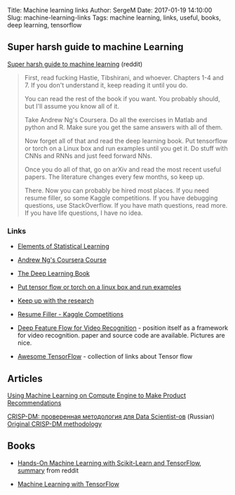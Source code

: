 Title: Machine learning links
Author: SergeM
Date: 2017-01-19 14:10:00
Slug: machine-learning-links
Tags: machine learning, links, useful, books, deep learning, tensorflow



## Super harsh guide to machine Learning
[Super harsh guide to machine learning](https://www.reddit.com/r/MachineLearning/comments/5z8110/d_a_super_harsh_guide_to_machine_learning/) (reddit)

> First, read fucking Hastie, Tibshirani, and whoever. Chapters 1-4 and 7. If you don't understand it, keep reading it until you do.
>
> You can read the rest of the book if you want. You probably should, but I'll assume you know all of it.
>
> Take Andrew Ng's Coursera. Do all the exercises in Matlab and python and R. Make sure you get the same answers with all of them.
>
> Now forget all of that and read the deep learning book. Put tensorflow or torch on a Linux box and run examples until you get it. Do stuff with CNNs and RNNs and just feed forward NNs.
>
> Once you do all of that, go on arXiv and read the most recent useful papers. The literature changes every few months, so keep up.
>
> There. Now you can probably be hired most places. If you need resume filler, so some Kaggle competitions. If you have debugging questions, use StackOverflow. If you have math questions, read more. If you have life questions, I have no idea.


### Links
* [Elements of Statistical Learning](http://statweb.stanford.edu/~tibs/ElemStatLearn/printings/ESLII_print10.pdf)

* [Andrew Ng's Coursera Course](https://www.coursera.org/learn/machine-learning/home/info)

* [The Deep Learning Book](https://www.deeplearningbook.org/front_matter.pdf)

* [Put tensor flow or torch on a linux box and run examples](http://cs231n.github.io/aws-tutorial/)

* [Keep up with the research](https://arxiv.org)

* [Resume Filler - Kaggle Competitions](https://www.kaggle.com)

* [Deep Feature Flow for Video Recognition](https://github.com/msracver/Deep-Feature-Flow) - position itself as a framework for video recognition. paper and source code are available. Pictures are nice.

* [Awesome TensorFlow](https://github.com/jtoy/awesome-tensorflow) - collection of links about Tensor flow


## Articles
[Using Machine Learning on Compute Engine to Make Product Recommendations](https://cloud.google.com/solutions/recommendations-using-machine-learning-on-compute-engine)

[CRISP-DM: проверенная методология для Data Scientist-ов](https://habrahabr.ru/company/lanit/blog/328858/) (Russian) 
[Original CRISP-DM methodology](https://www.the-modeling-agency.com/crisp-dm.pdf)


## Books

* [Hands-On Machine Learning with Scikit-Learn and TensorFlow](http://shop.oreilly.com/product/0636920052289.do), 
[summary](https://www.reddit.com/r/MachineLearning/comments/63uvzq/n_oreillys_book_on_machine_learning_with/) from reddit

* [Machine Learning with TensorFlow](http://www.tensorflowbook.com/)
